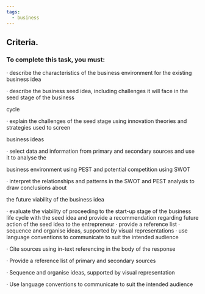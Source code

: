 ```yaml
---
tags:
  - business
---
```

## Criteria. 

### To complete this task, you must:

· describe the characteristics of the business environment for the existing business idea

· describe the business seed idea, including challenges it will face in the seed stage of the business

cycle

· explain the challenges of the seed stage using innovation theories and strategies used to screen

business ideas

· select data and information from primary and secondary sources and use it to analyse the

business environment using PEST and potential competition using SWOT

· interpret the relationships and patterns in the SWOT and PEST analysis to draw conclusions about

the future viability of the business idea

· evaluate the viability of proceeding to the start-up stage of the business life cycle with the seed idea and provide a recommendation regarding future action of the seed idea to the entrepreneur · provide a reference list · sequence and organise ideas, supported by visual representations · use language conventions to communicate to suit the intended audience

· Cite sources using in-text referencing in the body of the response

· Provide a reference list of primary and secondary sources

· Sequence and organise ideas, supported by visual representation

· Use language conventions to communicate to suit the intended audience